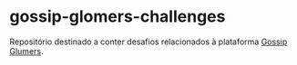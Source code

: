 # gossip-glomers-challenges

Repositório destinado a conter desafios relacionados à plataforma [Gossip Glumers](https://fly.io/dist-sys/).
